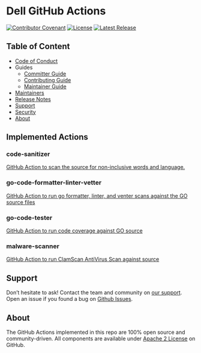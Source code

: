 <!--
Copyright (c) 2020 Dell Inc., or its subsidiaries. All Rights Reserved.

Licensed under the Apache License, Version 2.0 (the "License");
you may not use this file except in compliance with the License.
You may obtain a copy of the License at

    http://www.apache.org/licenses/LICENSE-2.0
-->
# Dell GitHub Actions

[![Contributor Covenant](https://img.shields.io/badge/Contributor%20Covenant-v2.0%20adopted-ff69b4.svg)](./docs/CODE_OF_CONDUCT.md)
[![License](https://img.shields.io/github/license/dell/common-github-actions)](LICENSE)
[![Latest Release](https://img.shields.io/github/v/release/dell/common-github-actions?label=latest&style=flat-square)](https://github.com/dell/common-github-actions/releases)

## Table of Content
- [Code of Conduct](./docs/CODE_OF_CONDUCT.md)
- Guides
  - [Committer Guide](./docs/COMMITTER_GUIDE.md)
  - [Contributing Guide](./docs/CONTRIBUTING.md)
  - [Maintainer Guide](./docs/MAINTAINER_GUIDE.md)
- [Maintainers](./docs/MAINTAINERS.md)
- [Release Notes](./docs/RELEASE_NOTES.md)
- [Support](#support)
- [Security](./docs/SECURITY.md)
- [About](#About)

## Implemented Actions

### code-sanitizer
[GitHub Action to scan the source for non-inclusive words and language.](https://github.com/dell/common-github-actions/blob/main/code-sanitizer/README.md) 

### go-code-formatter-linter-vetter
[GitHub Action to run go formatter, linter, and venter scans against the GO source files](https://github.com/dell/common-github-actions/blob/main/go-code-formatter-linter-vetter/README.md)

### go-code-tester
[GitHub Action to run code coverage against GO source](https://github.com/dell/common-github-actions/blob/main/go-code-tester/README.md)

### malware-scanner
[GitHub Action to run ClamScan AntiVirus Scan against source](https://github.com/dell/common-github-actions/blob/main/malware-scanner/README.md)

## Support

Don’t hesitate to ask! Contact the team and community on [our support](./docs/SUPPORT.md).
Open an issue if you found a bug on [Github Issues](https://github.com/dell/common-github-actions/issues).

## About

The GitHub Actions implemented in this repo are 100% open source and community-driven. 
All components are available
under [Apache 2 License](https://www.apache.org/licenses/LICENSE-2.0.html) on GitHub.